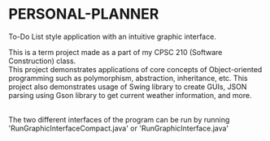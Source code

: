 # PERSONAL-PLANNER
To-Do List style application with an intuitive graphic interface. 
<Br/>

This is a term project made as a part of my CPSC 210 (Software Construction) class. <Br/>
This project demonstrates applications of core concepts of Object-oriented programming such as polymorphism, abstraction, inheritance, etc. 
This project also demonstrates usage of Swing library to create GUIs, JSON parsing using Gson library to get current weather information, and more. <Br/>
<Br/>

The two different interfaces of the program can be run by running 'RunGraphicInterfaceCompact.java' or 'RunGraphicInterface.java' <Br/>
